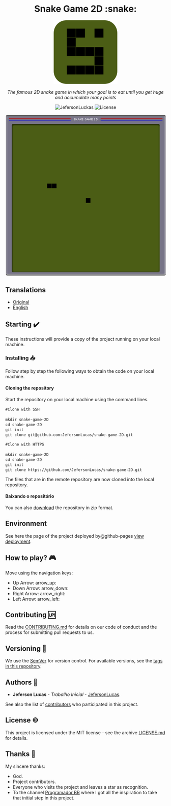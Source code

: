 <p align="center">	
	<h1 align="center">Snake Game 2D :snake:</h1>
</p>
<p align="center">
    <img src="../../assets/img/logo.png" width="200" alt="Logo">
</p>
    <p align="center"><em>The famous 2D snake game in which your goal is to eat until you get huge and accumulate many points</em></p>
    <p align="center">
        <img src="https://img.shields.io/badge/Jeferson%20Lucas-Snake%20game%202D-green" alt="JefersonLuckas">
        <img src="https://img.shields.io/github/license/JefersonLucas/snake-game-2D" alt="License">
  	</p>
</p>

<p align="center">
	<img src="../../assets/img/capture.png" alt="Snake Game">
</p>

## Translations

* [Original](https://github.com/JefersonLucas/snake-game-2D/blob/master/README.md)
* [English](https://github.com/JefersonLucas/snake-game-2D/blob/master/translations/en/README.md)

## Starting :heavy_check_mark:

These instructions will provide a copy of the project running on your local machine.

### Installing :inbox_tray:

Follow step by step the following ways to obtain the code on your local machine.

#### Cloning the repository

Start the repository on your local machine using the command lines.

```
#Clone with SSH

mkdir snake-game-2D
cd snake-game-2D
git init
git clone git@github.com:JefersonLucas/snake-game-2D.git
```

```
#Clone with HTTPS

mkdir snake-game-2D
cd snake-game-2D
git init
git clone https://github.com/JefersonLucas/snake-game-2D.git
```
The files that are in the remote repository are now cloned into the local repository.

#### Baixando o repositório

You can also [download](https://github.com/JefersonLucas/snake-game-2D/archive/master.zip) the repository in zip format.

## Environment

See here the page of the project deployed by@github-pages [view deployment](https://jefersonlucas.github.io/snake-game-2D/).

## How to play? :video_game:

Move using the navigation keys:
- Up Arrow: arrow_up:
- Down Arrow: arrow_down:
- Right Arrow: arrow_right:
- Left Arrow: arrow_left:

## Contributing :up:

Read the [CONTRIBUTING.md](https://github.com/JefersonLucas/snake-game-2D/blob/master/CONTRIBUTING.md) for details on our code of conduct and the process for submitting pull requests to us.

## Versioning :scroll:

We use the [SemVer](https://semver.org/) for version control. For available versions, see the [tags in this repository](https://github.com/JefersonLucas/snake-game-2D/tags). 

## Authors :pray:

* **Jeferson Lucas** - *Trabalho Inicial* - [JefersonLucas](https://github.com/JefersonLucas).

See also the list of [contributors](https://github.com/JefersonLucas/snake-game-2D/contributors) who participated in this project.

## License :copyright:

This project is licensed under the MIT license - see the archive [LICENSE.md](https://github.com/JefersonLucas/snake-game-2D/blob/master/LICENSE) for details.

## Thanks :clap:

My sincere thanks:

* God.
* Project contributors.
* Everyone who visits the project and leaves a star as recognition.
* To the channel [Programador BR](https://www.youtube.com/watch?v=Hua1OSXitdQ) where I got all the inspiration to take that initial step in this project.
